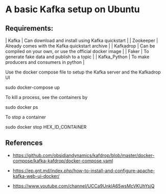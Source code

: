 # A basic Kafka setup on Ubuntu 

## Requirements: 
| Kafka | Can download and install using Kafka quickstart |
| Zookeeper | Already comes with the Kafka quickstart archive | 
| Kafkadrop | Can be compiled on your own, or use the official docker image | 
| Faker | To generate fake data and publish to a topic |
| Kafka_Python | To make producers and consumers in python |
 
Use the docker compose file to setup the Kafka server and the Kafkadrop UI

sudo docker-compose up 

To kill a process, see the containers by

sudo docker ps 

To stop a container 

sudo docker stop HEX_ID_CONTAINER 


## References 

- https://github.com/obsidiandynamics/kafdrop/blob/master/docker-compose/kafka-kafdrop/docker-compose.yaml

- https://ep.gnt.md/index.php/how-to-install-and-configure-apache-kafka-web-ui-docker/

- https://www.youtube.com/channel/UCCa9UnklA65wsMcVKUhYsjQ

